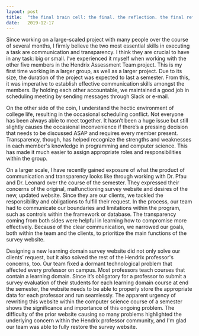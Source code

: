```yaml
---
layout: post
title:  "the final brain cell: the final. the reflection. the final reflection"
date:   2019-12-17
---
```


Since working on a large-scaled project with many people over the course of several months, I firmly believe the two most essential skills in executing a task are communication and transparency. I think they are crucial to have in any task: big or small. I’ve experienced it myself when working with the other five members in the Hendrix Assessment Team project. This is my first time working in a larger group, as well as a larger project. Due to its size, the duration of the project was expected to last a semester. From this, it was imperative to establish effective communication skills amongst the members. By holding each other accountable, we maintained a good job in scheduling meeting by sending messages through Slack or e-mail.

On the other side of the coin, I understand the hectic environment of college life, resulting in the occasional scheduling conflict. Not everyone has been always able to meet together. It hasn’t been a huge issue but still slightly causes the occasional inconvenience if there’s a pressing decision that needs to be discussed ASAP and requires every member present. Transparency, though, has helped recognize the strengths and weaknesses in each member's knowledge in programming and computer science. This has made it much easier to assign appropriate roles and responsibilities within the group.

On a larger scale, I have recently gained exposure of what the product of communication and transparency looks like through working with Dr. Pfau and Dr. Leonard over the course of the semester. They expressed their concerns of the original, malfunctioning survey website and desires of the new, updated website. Since they are our clients, we tackled the responsibility and obligations to fulfill their request. In the process, our team had to communicate our boundaries and limitations within the program, such as controls within the framework or database. The transparency coming from both sides were helpful in learning how to compromise more effectively. Because of the clear communication, we narrowed our goals, both within the team and the clients, to prioritize the main functions of the survey website.

Designing a new learning domain survey website did not only solve our clients’ request, but it also solved the rest of the Hendrix professor's concerns, too. Our team fixed a dormant technological problem that affected every professor on campus. Most professors teach courses that contain a learning domain. Since it’s obligatory for a professor to submit a survey evaluation of their students for each learning domain course at end the semester, the website needs to be able to properly store the appropriate data for each professor and run seamlessly. The apparent urgency of rewriting this website within the computer science course of a semester shows the significance and importance of this ongoing problem. The difficulty of the prior website causing so many problems highlighted the underlying concern within the Hendrix professor community, and I'm glad our team was able to fully restore the survey website.
